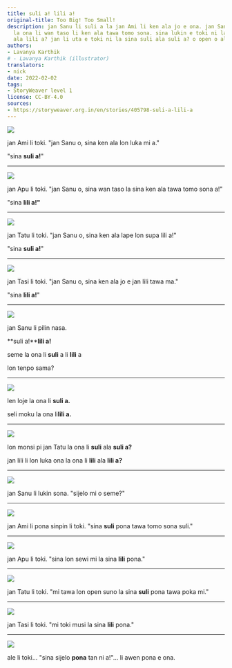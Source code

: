 ```yaml
---
title: suli a! lili a!
original-title: Too Big! Too Small!
description: jan Sanu li suli a la jan Ami li ken ala jo e ona. jan Sanu li lili a
  la ona li wan taso li ken ala tawa tomo sona. sina lukin e toki ni la sina lili
  ala lili a? jan li uta e toki ni la sina suli ala suli a? o open o alasa!
authors:
- Lavanya Karthik
# - Lavanya Karthik (illustrator)
translators:
- nick
date: 2022-02-02
tags:
- StoryWeaver level 1
license: CC-BY-4.0
sources:
- https://storyweaver.org.in/en/stories/405798-suli-a-lili-a
---
```


![](https://storage.googleapis.com/static.storyweaver.org.in/illustration_crops/42853/size7/70fd0452aa6c927e53d76aa9fb3f4ffc.jpg)

jan Ami li toki. "jan Sanu o, sina ken ala lon luka mi a."

"sina **suli a!**"

---

![](https://storage.googleapis.com/static.storyweaver.org.in/illustration_crops/42854/size7/fc8e07ddde1f569112ef4235e88c71fd.jpg)

jan Apu li toki. "jan Sanu o, sina wan taso la sina ken ala tawa tomo sona a!"

"sina **lili a!"**

---

![](https://storage.googleapis.com/static.storyweaver.org.in/illustration_crops/42855/size7/a26479a6b4ec64005cc22f1749c54a41.jpg)

jan Tatu li toki. "jan Sanu o, sina ken ala lape lon supa lili a!"

"sina **suli a!**"

---

![](https://storage.googleapis.com/static.storyweaver.org.in/illustration_crops/42856/size7/0a0aa02709c207420750b383dd405ace.jpg)

jan Tasi li toki. "jan Sanu o, sina ken ala jo e jan lili tawa ma."

"sina **lili a!**"

---

![](https://storage.googleapis.com/static.storyweaver.org.in/illustration_crops/42857/size7/8e306b49594a4a1a1f6c9257e3ba6c31.jpg)

jan Sanu li pilin nasa.

**suli a!****lili a!**

seme la ona li **suli** a li **lili** a

lon tenpo sama?

---

![](https://storage.googleapis.com/static.storyweaver.org.in/illustration_crops/42858/size7/7073e8462a8a47966202a5fd001b4c11.jpg)

len loje la ona li **suli a.**

seli moku la ona li**lili a.**

---

![](https://storage.googleapis.com/static.storyweaver.org.in/illustration_crops/42859/size7/21750c3d9a8ed4ca2fce6dfcc3b28c9f.jpg)

lon monsi pi jan Tatu la ona li **suli** ala **suli a?**

jan lili li lon luka ona la ona li **lili** ala **lili a?**

---

![](https://storage.googleapis.com/static.storyweaver.org.in/illustration_crops/42860/size7/d1e415210fa781719eba663fe762dad9.jpg)

jan Sanu li lukin sona. "sijelo mi o seme?"

---

![](https://storage.googleapis.com/static.storyweaver.org.in/illustration_crops/42861/size7/3b099162b2374757bd97fd8040c13e4d.jpg)

jan Ami li pona sinpin li toki. "sina **suli** pona tawa tomo sona suli."

---

![](https://storage.googleapis.com/static.storyweaver.org.in/illustration_crops/42862/size7/3318453c75b535782d8922b62fd31b28.jpg)

jan Apu li toki. "sina lon sewi mi la sina **lili** pona."

---

![](https://storage.googleapis.com/static.storyweaver.org.in/illustration_crops/42863/size7/f1ab7d3d16aba804b07f37f183bd8c12.jpg)

jan Tatu li toki. "mi tawa lon open suno la sina **suli** pona tawa poka mi."

---

![](https://storage.googleapis.com/static.storyweaver.org.in/illustration_crops/42864/size7/caa5be72b11457da8c4e8b59ee0f0530.jpg)

jan Tasi li toki. "mi toki musi la sina **lili** pona."

---

![](https://storage.googleapis.com/static.storyweaver.org.in/illustration_crops/42865/size7/c3972c18aa973834eca492ae8b92a1d9.jpg)

ale li toki... "sina sijelo **pona** tan ni a!"... li awen pona e ona.
